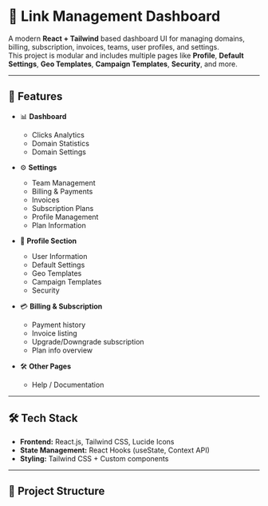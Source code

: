 # 🔗 Link Management Dashboard  

A modern **React + Tailwind** based dashboard UI for managing domains, billing, subscription, invoices, teams, user profiles, and settings.  
This project is modular and includes multiple pages like **Profile**, **Default Settings**, **Geo Templates**, **Campaign Templates**, **Security**, and more.  

---

## 🚀 Features  

- 📊 **Dashboard**  
  - Clicks Analytics  
  - Domain Statistics  
  - Domain Settings  

- ⚙️ **Settings**  
  - Team Management  
  - Billing & Payments  
  - Invoices  
  - Subscription Plans  
  - Profile Management  
  - Plan Information  

- 👤 **Profile Section**  
  - User Information  
  - Default Settings  
  - Geo Templates  
  - Campaign Templates  
  - Security  

- 💳 **Billing & Subscription**  
  - Payment history  
  - Invoice listing  
  - Upgrade/Downgrade subscription  
  - Plan info overview  

- 🛠 **Other Pages**  
  - Help / Documentation  

---

## 🛠️ Tech Stack  

- **Frontend:** React.js, Tailwind CSS, Lucide Icons  
- **State Management:** React Hooks (useState, Context API)  
- **Styling:** Tailwind CSS + Custom components  

---

## 📂 Project Structure  

